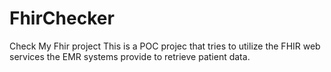 # FhirChecker
Check My Fhir project
This is a POC projec that tries to utilize the FHIR web services the EMR systems provide to retrieve patient data.
